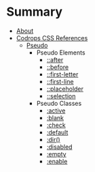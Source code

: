 # Summary

- [About](./README.md)
- [Codrops CSS References](./codrops/codrops.md)
    * [Pseudo](./codrops/pseudoClass/pseudoClass.md)
        * Pseudo Elements  
            * [::after](./codrops/pseudoClass/after/after.md)
            * [::before](./codrops/pseudoClass/before/before.md)
            * [::first-letter](./codrops/pseudoClass/firstletter/firstletter.md)
            * [::first-line](./codrops/pseudoClass/firstline/firstline.md)
            * [::placeholder](./codrops/pseudoClass/placeholder/placeholder.md)
            * [::selection](./codrops/pseudoClass/selection/selection.md)
        * Pseudo Classes
            * [:active](./codrops/pseudoClass/active/active.md)
            * [:blank](./codrops/pseudoClass/blank/blank.md)
            * [:check](./codrops/pseudoClass/check/check.md)
            * [:default](./codrops/pseudoClass/default/default.md)
            * [:dir()](./codrops/pseudoClass/dir/dir.md)
            * [:disabled](./codrops/pseudoClass/disabled/disabled.md)
            * [:empty](./codrops/pseudoClass/empty/empty.md)
            * [:enable](./codrops/pseudoClass/enable/enable.md)